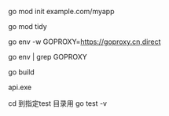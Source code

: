 go mod init example.com/myapp

go mod tidy

go env -w GOPROXY=https://goproxy.cn,direct

go env | grep GOPROXY

go build

api.exe

cd 到指定test 目录用 go test -v